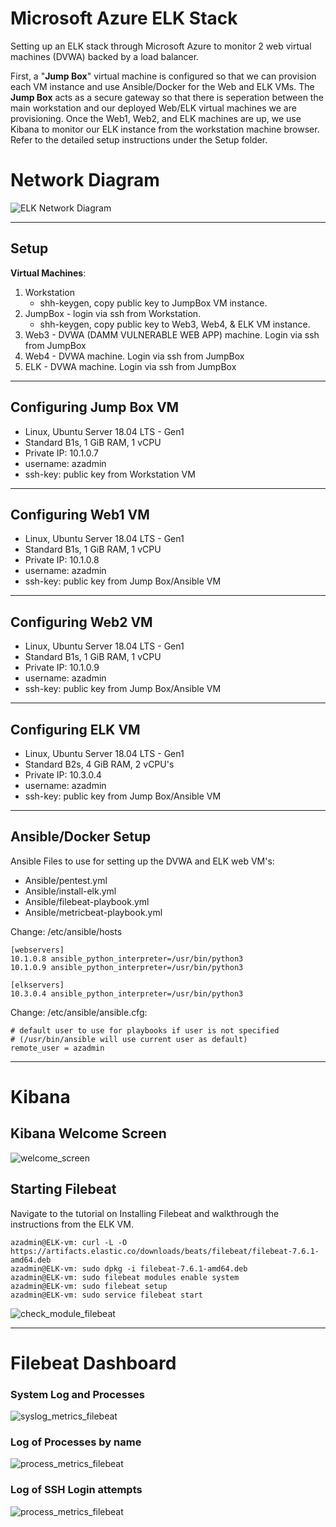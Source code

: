# Microsoft Azure ELK Stack

Setting up an ELK stack through Microsoft Azure to monitor 2 web virtual machines (DVWA) backed by a load balancer.

First, a "**Jump Box**" virtual machine is configured so that we can provision each VM instance and use Ansible/Docker for the Web and ELK VMs. The **Jump Box** acts as a secure gateway so that there is seperation between the main workstation and our deployed Web/ELK virtual machines we are provisioning.  Once the Web1, Web2, and ELK machines are up, we use Kibana to monitor our ELK instance from the workstation machine browser.  Refer to the detailed setup instructions under the Setup folder.

# Network Diagram

![ELK Network Diagram](Setup/Images/ELK-Network-Diagram2.png)

----
## Setup

**Virtual Machines**:
1. Workstation 
    - shh-keygen, copy public key to JumpBox VM instance.
2. JumpBox - login via ssh from Workstation.  
    - shh-keygen, copy public key to Web3, Web4, & ELK VM instance.
3. Web3 - DVWA (DAMM VULNERABLE WEB APP) machine.  Login via ssh from JumpBox
4. Web4 - DVWA machine.  Login via ssh from JumpBox
5. ELK - DVWA machine.  Login via ssh from JumpBox

----	
## Configuring Jump Box VM
* Linux, Ubuntu Server 18.04 LTS - Gen1
* Standard B1s, 1 GiB RAM, 1 vCPU
* Private IP: 10.1.0.7
* username: azadmin
* ssh-key: public key from Workstation VM

----
## Configuring Web1 VM
* Linux, Ubuntu Server 18.04 LTS - Gen1
* Standard B1s, 1 GiB RAM, 1 vCPU
* Private IP: 10.1.0.8
* username: azadmin
* ssh-key: public key from Jump Box/Ansible VM

----
## Configuring Web2 VM
* Linux, Ubuntu Server 18.04 LTS - Gen1
* Standard B1s, 1 GiB RAM, 1 vCPU
* Private IP: 10.1.0.9
* username: azadmin
* ssh-key: public key from Jump Box/Ansible VM

----
## Configuring ELK VM
* Linux, Ubuntu Server 18.04 LTS - Gen1
* Standard B2s, 4 GiB RAM, 2 vCPU's
* Private IP: 10.3.0.4
* username: azadmin
* ssh-key: public key from Jump Box/Ansible VM

----
## Ansible/Docker Setup
Ansible Files to use for setting up the DVWA and ELK web VM's:
- Ansible/pentest.yml
- Ansible/install-elk.yml
- Ansible/filebeat-playbook.yml
- Ansible/metricbeat-playbook.yml

Change: /etc/ansible/hosts
```
[webservers]
10.1.0.8 ansible_python_interpreter=/usr/bin/python3
10.1.0.9 ansible_python_interpreter=/usr/bin/python3

[elkservers]
10.3.0.4 ansible_python_interpreter=/usr/bin/python3
```

Change: /etc/ansible/ansible.cfg:
```
# default user to use for playbooks if user is not specified
# (/usr/bin/ansible will use current user as default)
remote_user = azadmin
```

----
# Kibana

## Kibana Welcome Screen
![welcome_screen](Setup/Images/Kibana-welcome-screen.png)

## Starting Filebeat

Navigate to the tutorial on Installing Filebeat and walkthrough the instructions from the ELK VM.
 ```
azadmin@ELK-vm: curl -L -O https://artifacts.elastic.co/downloads/beats/filebeat/filebeat-7.6.1-amd64.deb
azadmin@ELK-vm: sudo dpkg -i filebeat-7.6.1-amd64.deb
azadmin@ELK-vm: sudo filebeat modules enable system
azadmin@ELK-vm: sudo filebeat setup
azadmin@ELK-vm: sudo service filebeat start
```
![check_module_filebeat](Setup/Images/Filebeat-module-check-status.png)

----
# Filebeat Dashboard

### System Log and Processes
![syslog_metrics_filebeat](Setup/Images/Kibana-syslog-filebeat.png)

### Log of Processes by name
![process_metrics_filebeat](Setup/Images/Kibana-processes-filebeat.png)

### Log of SSH Login attempts
![process_metrics_filebeat](Setup/Images/Kibana-ssh-logins-filebeat.png)
